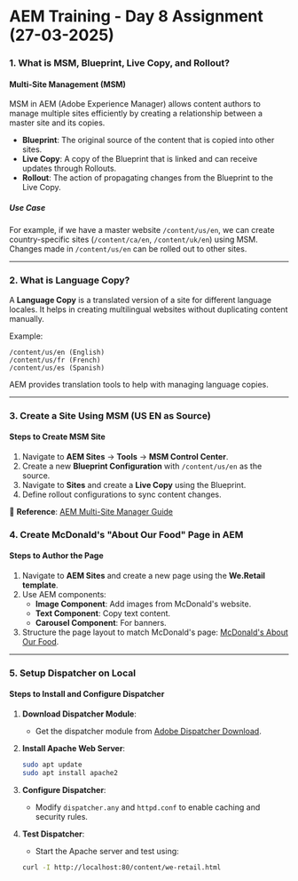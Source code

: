 # AEM Training - Day 8 Assignment (27-03-2025) 


### 1. What is MSM, Blueprint, Live Copy, and Rollout?

#### **Multi-Site Management (MSM)**
MSM in AEM (Adobe Experience Manager) allows content authors to manage multiple sites efficiently by creating a relationship between a master site and its copies.

- **Blueprint**: The original source of the content that is copied into other sites.
- **Live Copy**: A copy of the Blueprint that is linked and can receive updates through Rollouts.
- **Rollout**: The action of propagating changes from the Blueprint to the Live Copy.

##### **Use Case**
For example, if we have a master website `/content/us/en`, we can create country-specific sites (`/content/ca/en`, `/content/uk/en`) using MSM. Changes made in `/content/us/en` can be rolled out to other sites.

---

### 2. What is Language Copy?
A **Language Copy** is a translated version of a site for different language locales. It helps in creating multilingual websites without duplicating content manually.

Example:
```
/content/us/en (English)
/content/us/fr (French)
/content/us/es (Spanish)
```
AEM provides translation tools to help with managing language copies.

---

### 3. Create a Site Using MSM (US EN as Source)

#### **Steps to Create MSM Site**
1. Navigate to **AEM Sites** → **Tools** → **MSM Control Center**.
2. Create a new **Blueprint Configuration** with `/content/us/en` as the source.
3. Navigate to **Sites** and create a **Live Copy** using the Blueprint.
4. Define rollout configurations to sync content changes.

📖 **Reference**: [AEM Multi-Site Manager Guide](https://medium.com/@toimrank/aem-multi-site-manager-cd73a9077cba)


### 4. Create McDonald's "About Our Food" Page in AEM

#### **Steps to Author the Page**
1. Navigate to **AEM Sites** and create a new page using the **We.Retail template**.
2. Use AEM components:
   - **Image Component**: Add images from McDonald's website.
   - **Text Component**: Copy text content.
   - **Carousel Component**: For banners.
3. Structure the page layout to match McDonald's page: [McDonald's About Our Food](https://www.mcdonalds.com/us/en-us/about-our-food.html).

---

### 5. Setup Dispatcher on Local

#### **Steps to Install and Configure Dispatcher**

1. **Download Dispatcher Module**:
   - Get the dispatcher module from [Adobe Dispatcher Download](https://experienceleague.adobe.com/docs/experience-manager-dispatcher.html?lang=en).

2. **Install Apache Web Server**:
   ```sh
   sudo apt update
   sudo apt install apache2
   ```

3. **Configure Dispatcher**:
   - Modify `dispatcher.any` and `httpd.conf` to enable caching and security rules.

4. **Test Dispatcher**:
   - Start the Apache server and test using:
   ```sh
   curl -I http://localhost:80/content/we-retail.html
   ```
